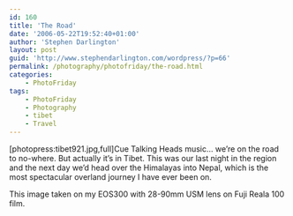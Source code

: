 ```yaml
---
id: 160
title: 'The Road'
date: '2006-05-22T19:52:40+01:00'
author: 'Stephen Darlington'
layout: post
guid: 'http://www.stephendarlington.com/wordpress/?p=66'
permalink: /photography/photofriday/the-road.html
categories:
    - PhotoFriday
tags:
    - PhotoFriday
    - Photography
    - tibet
    - Travel
---
```


\[photopress:tibet921.jpg,full\]Cue Talking Heads music… we’re on the road to no-where. But actually it’s in Tibet. This was our last night in the region and the next day we’d head over the Himalayas into Nepal, which is the most spectacular overland journey I have ever been on.

This image taken on my EOS300 with 28-90mm USM lens on Fuji Reala 100 film.